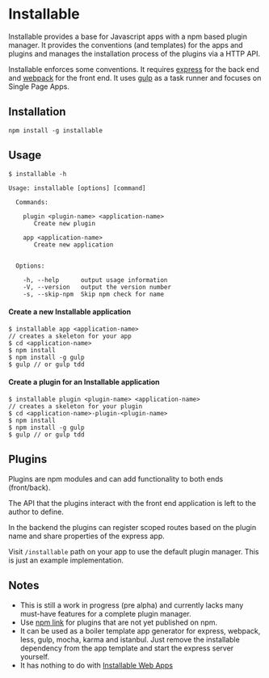 # Installable
Installable provides a base for Javascript apps with a npm based plugin manager.
It provides the conventions (and templates) for the apps and plugins and manages the installation process of the plugins via a HTTP API.

Installable enforces some conventions. It requires [express](http://expressjs.com/) for the back end and [webpack](http://webpack.github.io/) for the front end.
It uses [gulp](http://gulpjs.com/) as a task runner and focuses on Single Page Apps. 

## Installation

```
npm install -g installable
```

## Usage

```
$ installable -h

Usage: installable [options] [command]

  Commands:

    plugin <plugin-name> <application-name>
       Create new plugin

    app <application-name>
       Create new application


  Options:

    -h, --help      output usage information
    -V, --version   output the version number
    -s, --skip-npm  Skip npm check for name
```

#### Create a new Installable application

```
$ installable app <application-name>
// creates a skeleton for your app
$ cd <application-name>
$ npm install
$ npm install -g gulp
$ gulp // or gulp tdd
```

#### Create a plugin for an Installable application

```
$ installable plugin <plugin-name> <application-name>
// creates a skeleton for your plugin
$ cd <application-name>-plugin-<plugin-name>
$ npm install
$ npm install -g gulp
$ gulp // or gulp tdd
```

## Plugins
Plugins are npm modules and can add functionality to both ends (front/back).

The API that the plugins interact with the front end application is left to the author to define. 

In the backend the plugins can register scoped routes based on the plugin name and share properties of the express app.

Visit `/installable` path on your app to use the default plugin manager. This is just an example implementation.

## Notes
* This is still a work in progress (pre alpha) and currently lacks many must-have features for a complete plugin manager.
* Use [npm link](https://www.npmjs.org/doc/cli/npm-link.html) for plugins that are not yet published on npm.
* It can be used as a boiler template app generator for express, webpack, less, gulp, mocha, karma and istanbul. Just remove the installable dependency from the app template and start the express server yourself.
* It has nothing to do with [Installable Web Apps](http://w3c-webmob.github.io/installable-webapps/)
